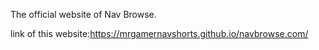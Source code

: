 The official website of Nav Browse.

link of this website:https://mrgamernavshorts.github.io/navbrowse.com/
